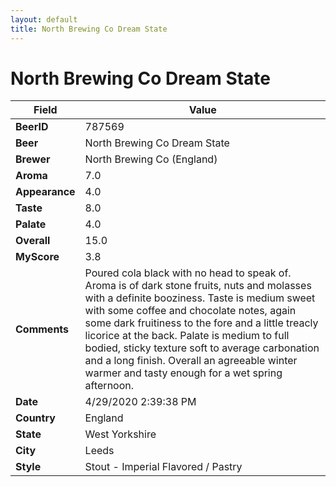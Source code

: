 ```yaml
---
layout: default
title: North Brewing Co Dream State
---
```


# North Brewing Co Dream State

| Field         | Value     |
|---------------|-----------|
| **BeerID** | 787569 |
| **Beer** | North Brewing Co Dream State |
| **Brewer** | North Brewing Co (England) |
| **Aroma** | 7.0 |
| **Appearance** | 4.0 |
| **Taste** | 8.0 |
| **Palate** | 4.0 |
| **Overall** | 15.0 |
| **MyScore** | 3.8 |
| **Comments** | Poured cola black with no head to speak of. Aroma is of dark stone fruits, nuts and molasses with a  definite booziness. Taste is medium sweet with some coffee and chocolate notes, again some dark fruitiness to the fore and a little treacly licorice at the back. Palate is medium to full bodied, sticky texture soft to average carbonation and a long finish. Overall an agreeable winter warmer and tasty enough for a wet spring afternoon. |
| **Date** | 4/29/2020 2:39:38 PM |
| **Country** | England |
| **State** | West Yorkshire |
| **City** | Leeds |
| **Style** | Stout - Imperial Flavored / Pastry |
